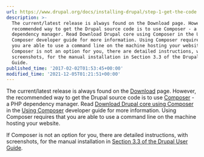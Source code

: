 ```yaml
---
url: https://www.drupal.org/docs/installing-drupal/step-1-get-the-code
description: >-
  The current/latest release is always found on the Download page. However, the
  recommended way to get the Drupal source code is to use Composer - a PHP
  dependency manager. Read Download Drupal core using Composer in the Using
  Composer developer guide for more information. Using Composer requires that
  you are able to use a command line on the machine hosting your website. If
  Composer is not an option for you, there are detailed instructions, with
  screenshots, for the manual installation in Section 3.3 of the Drupal User
  Guide.
published_time: '2017-02-02T01:53:45+00:00'
modified_time: '2021-12-05T01:21:51+00:00'
---
```

The current/latest release is always found on the [Download](/download) page. However, the recommended way to get the Drupal source code is to use [Composer](https://getcomposer.org/) \- a PHP dependency manager. Read [Download Drupal core using Composer](https://www.drupal.org/docs/develop/using-composer/using-composer-to-manage-drupal-site-dependencies#download-core) in the [Using Composer](/docs/develop/using-composer) developer guide for more information. Using Composer requires that you are able to use a command line on the machine hosting your website.

If Composer is not an option for you, there are detailed instructions, with screenshots, for the manual installation in [Section 3.3 of the Drupal User Guide](https://www.drupal.org/docs/user%5Fguide/en/install-prepare.html).